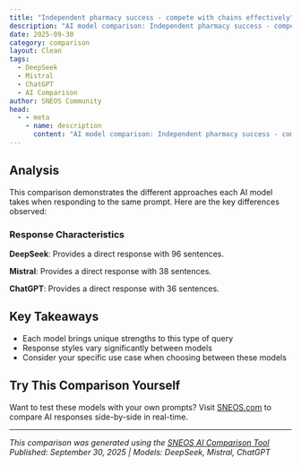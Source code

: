 ```yaml
---
title: "Independent pharmacy success - compete with chains effectively"
description: "AI model comparison: Independent pharmacy success - compete with chains effectively..."
date: 2025-09-30
category: comparison
layout: Clean
tags:
  - DeepSeek
  - Mistral
  - ChatGPT
  - AI Comparison
author: SNEOS Community
head:
  - - meta
    - name: description
      content: "AI model comparison: Independent pharmacy success - compete with chains effectively..."
---
```


<ChatComparison
  title="Independent pharmacy success - compete with chains effectively"
  prompt="Independent pharmacy success - compete with chains effectively"
  :responses='{
    "DeepSeek": "Of course. Competing with chain pharmacies effectively is not only possible, but it\u0027s a path many independent pharmacies are successfully taking. Your secret weapon is that you are not a chain. You can leverage your agility, personal touch, and deep community roots.\n\nHere is a comprehensive guide on how to position your independent pharmacy for success.\n\n### The Core Philosophy: You\u0027re Not a Chain, So Don\u0027t Act Like One\n\nYour advantage lies in the areas where chains are weakest: personalized service, patient relationships, community integration, and niche expertise. Your goal is to make your pharmacy an indispensable health hub, not just a transaction point.\n\n---\n\n### 1. Master the Fundamentals: Service \u0026 Experience\n\nThis is your non-negotiable foundation.\n\n*   **Know Your Patients by Name:** This is the simplest and most powerful differentiator. Greet them, remember their family members, and ask about their lives.\n*   **Radical Accessibility:** Make it easy for patients to talk to a human.\n    *   **Answer the Phone:** Don\u0027t use endless automated menus.\n    *   **Direct Line to Pharmacist:** Offer your direct phone line or a specific time for complex consultations.\n*   **Spend Time, Not Just Pills:** Take the extra 2 minutes to explain a new medication, discuss side effects, or show a patient how to use an inhaler correctly. This builds immense trust.\n*   **Go the Extra Mile:**\n    *   **Compounding:** Offer custom-compounded medications that chains don\u0027t. (e.g., hormone creams, flavored liquids for children, allergen-free formulations).\n    *   **Synchronize Refills:** Offer a \u0022Med Sync\u0022 program so patients can pick up all their medications on one convenient date each month.\n    *   **Free Delivery:** This is a game-changer, especially for seniors and busy families. Don\u0027t just offer it; promote it aggressively.\n    *   **Automated Refill Reminders:** Use text and email to make adherence easy.\n\n### 2. Develop Strategic Differentiators: Offer What They Don\u0027t\n\nMove beyond just dispensing pills.\n\n*   **Specialize in a Niche:**\n    *   **Specialty Medications:** Become an expert in complex conditions like HIV, oncology, or rheumatoid arthritis. The high-touch service model is perfect for this.\n    *   **Veterinary Compounding:** Serve the local pet community. This is a huge, often-underserved market.\n    *   **Functional Medicine / Integrative Health:** Offer high-quality supplements, vitamins, and wellness products, with expert advice to back them up.\n*   **Expand Clinical Services (Revenue Drivers):**\n    *   **Medication Therapy Management (MTM):** Get paid for comprehensive medication reviews.\n    *   **Immunizations:** Offer all standard vaccines (flu, COVID, shingles) and travel health consultations.\n    *   **Point-of-Care Testing:** For Strep, Flu, COVID, A1C (diabetes), and INR (blood clotting).\n    *   **Health \u0026 Wellness Screenings:** Blood pressure, cholesterol, and bone density checks.\n    *   **Smoking Cessation Programs:** Provide structured support and counseling.\n*   **Curate Your Front-End Products:**\n    *   Ditch the cheap, low-quality junk. Stock high-quality, local, or hard-to-find items.\n    *   Focus on natural health, organic personal care, unique gifts, and durable medical equipment (DME) with personalized fitting and advice.\n\n### 3. Win the Business \u0026 Operations Game\n\nEfficiency and smart pricing are critical.\n\n*   **Be Transparent \u0026 Competitive on Pricing:**\n    *   **Cash-Pay Programs:** Use services like GoodRx or offer your own transparent cash pricing for generics. Promote this heavily \u2013 many patients assume chains are cheaper.\n    *   **Highlight Your Value:** When a prescription is more expensive, explain *why* (e.g., \u0022This is a brand I trust from a specific manufacturer,\u0022 or \u0022My service includes a comprehensive consultation\u0022).\n*   **Leverage Technology Wisely:**\n    *   **User-Friendly App/Website:** Offer easy online refills, prescription transfers, and messaging.\n    *   **Robotic Dispensing:** For high-volume generics, this frees up your pharmacists for more clinical, revenue-generating services.\n    *   **Modern POS System:** Make the checkout process smooth and modern.\n*   **Build Strong Payer Relationships:**\n    *   Understand your Pharmacy Benefit Manager (PBM) contracts. Don\u0027t be afraid to negotiate or challenge low reimbursements.\n    *   Focus on quality-based metrics and programs that can increase your reimbursement (e.g., DIR fee mitigation).\n\n### 4. Become the Community Health Hub\n\nYour physical location is an asset. Use it.\n\n*   **Host Events:** \u0022Brown Bag\u0022 medication reviews, diabetes education classes, \u0022Meet the Pharmacist\u0022 sessions, vaccination clinics.\n*   **Collaborate with Local Providers:** Build strong relationships with local doctors, veterinarians, and clinics. Introduce yourself, provide your card, and show them how your services benefit their patients.\n*   **Be Visible:** Sponsor a local little league team, participate in community health fairs, and donate to local school events.\n\n### 5. Market Your Unfair Advantage\n\nIf you don\u0027t tell your story, no one will.\n\n*   **Your \u0022Why\u0022 is Your Marketing:** Your story is powerful. Are you a family-owned pharmacy serving the town for three generations? Did you start the business to make a difference? Share that.\n*   **Digital Presence:**\n    *   **Google My Business:** This is essential. Keep it updated with hours, services, and photos. Encourage happy patients to leave reviews.\n    *   **Social Media (Facebook, Instagram):** Don\u0027t just post \u0022We have flu shots.\u0022 Share health tips, introduce your staff, showcase your unique products, and go live for a Q\u0026A session.\n    *   **Email Newsletter:** Share health news, new services, and community events.\n*   **Old-School Marketing Still Works:**\n    *   **In-Store Signage:** Clearly advertise your key differentiators: \u0022Free Delivery,\u0022 \u0022Always Talk to a Pharmacist,\u0022 \u0022Med Sync Available.\u0022\n    *   **Local Media:** Send a press release when you launch a new service or hire a new clinical pharmacist.\n\n---\n\n### Action Plan: Getting Started\n\n1.  **Conduct a SWOT Analysis:** Be brutally honest. Identify your **S**trengths, **W**eaknesses, **O**pportunities, and **T**hreats.\n2.  **Pick 2-3 Differentiators to Start:** You can\u0027t do everything at once. Maybe start with **Free Delivery \u002B Medication Synchronization \u002B a focus on a specific niche** (e.g., diabetic supplies and counseling).\n3.  **Train Your Staff:** Everyone, from the tech to the cashier, must understand and embody the new service culture. They are your frontline ambassadors.\n4.  **Tell Everyone:** Announce your new services through in-store signs, social media, and a sign on your door.\n5.  **Measure and Adapt:** Track what\u0027s working. Are delivery requests increasing? Are more people signing up for Med Sync? Double down on what works.\n\n**Final Thought:** Patients who use chain pharmacies often do so out of convenience or perceived cost savings. Your job is to demonstrate that true convenience is about time saved, problems solved, and trust earned\u2014and that is a value far greater than a few cents saved on a generic pill. By focusing on deep patient relationships and specialized clinical services, you won\u0027t just compete; you will thrive.",
    "Mistral": "Independent pharmacies can compete effectively with chain pharmacies by focusing on their unique strengths and implementing strategies that cater to the specific needs of their communities. Here are some strategies to help independent pharmacies succeed:\n\n### 1. **Personalized Customer Service**\n- **Build Relationships:** Develop strong, personal relationships with customers. Know their names, medical histories, and preferences.\n- **Customized Care:** Offer personalized health consultations, medication reviews, and custom compounding services.\n\n### 2. **Community Engagement**\n- **Local Events:** Participate in and sponsor local community events to increase visibility and build goodwill.\n- **Health Education:** Host health workshops, screenings, and educational sessions to promote wellness and preventive care.\n\n### 3. **Specialized Services**\n- **Compounding:** Offer customized medication compounding services that larger chains may not provide.\n- **Immunizations:** Provide vaccinations and immunizations, which can be a significant revenue stream and a valuable service to the community.\n- **Durable Medical Equipment (DME):** Sell or rent medical equipment such as wheelchairs, walkers, and blood pressure monitors.\n\n### 4. **Technology and Innovation**\n- **Online Presence:** Develop a user-friendly website and offer online prescription refills and ordering.\n- **Mobile Apps:** Create a mobile app for easy access to services, appointment scheduling, and health information.\n- **Telehealth:** Offer telehealth consultations for patients who prefer virtual visits.\n\n### 5. **Marketing and Branding**\n- **Social Media:** Use social media platforms to engage with customers, share health tips, and promote special offers.\n- **Loyalty Programs:** Implement loyalty programs to reward repeat customers and encourage referrals.\n- **Local Advertising:** Utilize local newspapers, radio stations, and community bulletin boards for advertising.\n\n### 6. **Partnerships and Collaborations**\n- **Healthcare Providers:** Collaborate with local healthcare providers, such as doctors and clinics, to offer seamless care and referrals.\n- **Local Businesses:** Partner with other local businesses for cross-promotions and joint marketing efforts.\n\n### 7. **Efficient Operations**\n- **Inventory Management:** Use advanced inventory management systems to ensure stock levels are optimized and reduce waste.\n- **Staff Training:** Invest in continuous training for staff to ensure they are knowledgeable and can provide excellent customer service.\n- **Cost Management:** Keep a close eye on costs and look for ways to streamline operations without compromising quality.\n\n### 8. **Customer Feedback**\n- **Surveys:** Regularly collect customer feedback through surveys and reviews to understand their needs and preferences.\n- **Improvements:** Act on the feedback to make continuous improvements in services and offerings.\n\n### 9. **Niche Markets**\n- **Specialty Medications:** Focus on niche markets such as specialty medications, natural and organic products, or specific health conditions.\n- **Pet Medications:** Offer pet medications and veterinary services to cater to pet owners.\n\n### 10. **Regulatory Compliance**\n- **Stay Updated:** Ensure compliance with all regulatory requirements and stay updated with industry standards and best practices.\n- **Certifications:** Obtain relevant certifications and accreditations to build trust and credibility.\n\nBy leveraging these strategies, independent pharmacies can differentiate themselves from chain pharmacies and build a loyal customer base. The key is to focus on the unique strengths of being a local, community-oriented business and to continuously adapt to the changing needs of customers.",
    "ChatGPT": "Certainly! Independent pharmacies can successfully compete with large chain pharmacies by leveraging their unique strengths, focusing on patient relationships, personalized services, and community engagement. Here are some effective strategies for independent pharmacy success:\n\n### 1. **Build Strong Patient Relationships**\n- **Personalized Service:** Take time to know your patients\u2019 names, preferences, and health conditions. Provide tailored advice and follow-ups.\n- **Medication Therapy Management (MTM):** Offer MTM services to help patients better understand and manage their medications, improving outcomes and loyalty.\n- **Accessible Pharmacists:** Ensure pharmacists are approachable for consultations, fostering trust and long-term relationships.\n\n### 2. **Leverage Your Community Presence**\n- **Community Involvement:** Sponsor local events, health fairs, and wellness programs. Be visible and active in the community.\n- **Local Marketing:** Use community newspapers, local radio, flyers, and social media to promote specific services or health campaigns.\n- **Collaborate with Local Providers:** Partner with local physicians, clinics, and other healthcare providers to create referral networks.\n\n### 3. **Offer Specialized Services**\n- **Compounding:** Provide customized medication formulations that big chains may not offer.\n- **Delivery \u0026 Convenience:** Provide medication delivery services and flexible pickup options.\n- **Immunizations \u0026 Health Screenings:** Offer flu shots, travel vaccines, blood pressure checks, and diabetes screenings.\n- **Wellness Programs:** Initiate programs like smoking cessation, weight management, or nutritional counseling.\n\n### 4. **Use Technology Wisely**\n- **Online Presence:** Maintain an easy-to-navigate website with prescription refill options and health information.\n- **Pharmacy Management Systems:** Use software for efficient inventory, patient records, and medication synchronization.\n- **Digital Marketing:** Utilize social media platforms to engage with patients and share health tips or promotions.\n\n### 5. **Create a Unique Brand Identity**\n- **Emphasize Personalized Care:** Highlight your pharmacy\u2019s dedication to individualized attention and community roots.\n- **Quality Over Quantity:** Focus on quality, reliability, and trustworthiness to differentiate from chain \u201Cfactory\u201D feel.\n- **Educate Staff:** Train your team to be knowledgeable and friendly, reinforcing a welcoming environment.\n\n### 6. **Focus on Operational Excellence**\n- **Inventory Management:** Optimize stock to reduce waste and ensure availability of essential medications.\n- **Staff Empowerment:** Encourage ongoing education and give staff roles in patient engagement.\n- **Cost Management:** Negotiate with suppliers and manage costs without compromising care.\n\n### 7. **Explore Alternative Revenue Streams**\n- **Durable Medical Equipment:** Offer medical supplies such as nebulizers, walkers, and diabetic equipment.\n- **Health and Wellness Products:** Stock supplements, vitamins, skincare, and other health-related products.\n- **Chronic Disease Management Programs:** Help patients manage conditions like diabetes, hypertension, and asthma.\n\n---\n\n### Summary\n\nBy focusing on personalized patient care, community engagement, specialized services, and leveraging technology, independent pharmacies can effectively compete with chain pharmacies. Embrace your unique position as a trusted health resource within your community to foster loyalty and sustainably grow your business.\n\nIf you\u0027d like, I can provide a more detailed plan or templates for marketing or patient engagement!"
  }'
  published-date="16:00"
/>

## Analysis

This comparison demonstrates the different approaches each AI model takes when responding to the same prompt. Here are the key differences observed:

### Response Characteristics

**DeepSeek**: Provides a direct response with 96 sentences. 

**Mistral**: Provides a direct response with 38 sentences. 

**ChatGPT**: Provides a direct response with 36 sentences. 

## Key Takeaways

- Each model brings unique strengths to this type of query
- Response styles vary significantly between models
- Consider your specific use case when choosing between these models

## Try This Comparison Yourself

Want to test these models with your own prompts? Visit [SNEOS.com](https://sneos.com) to compare AI responses side-by-side in real-time.

---

*This comparison was generated using the [SNEOS AI Comparison Tool](https://sneos.com)*
*Published: September 30, 2025 | Models: DeepSeek, Mistral, ChatGPT*
